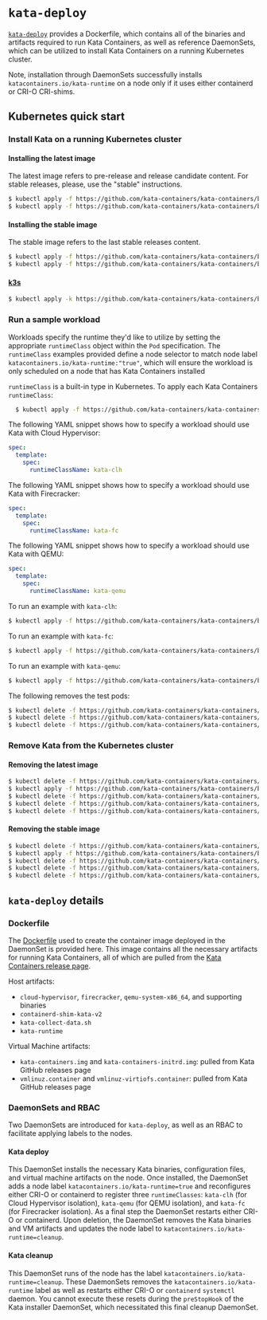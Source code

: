# `kata-deploy`

[`kata-deploy`](.) provides a Dockerfile, which contains all of the binaries
and artifacts required to run Kata Containers, as well as reference DaemonSets, which can
be utilized to install Kata Containers on a running Kubernetes cluster.

Note, installation through DaemonSets successfully installs `katacontainers.io/kata-runtime` on
a node only if it uses either containerd or CRI-O CRI-shims.

## Kubernetes quick start

### Install Kata on a running Kubernetes cluster

#### Installing the latest image

The latest image refers to pre-release and release candidate content.  For stable releases, please, use the "stable" instructions.

```sh
$ kubectl apply -f https://github.com/kata-containers/kata-containers/blob/main/tools/packaging/kata-deploy/kata-rbac/base/kata-rbac.yaml
$ kubectl apply -f https://github.com/kata-containers/kata-containers/blob/main/tools/packaging/kata-deploy/kata-deploy/base/kata-deploy.yaml
```

#### Installing the stable image

The stable image refers to the last stable releases content.

```sh
$ kubectl apply -f https://github.com/kata-containers/kata-containers/blob/main/tools/packaging/kata-deploy/kata-rbac/base/kata-rbac.yaml
$ kubectl apply -f https://github.com/kata-containers/kata-containers/blob/main/tools/packaging/kata-deploy/kata-deploy/base/kata-deploy-stable.yaml
```

#### [k3s](https://k3s.io/)

```sh
$ kubectl apply -k https://github.com/kata-containers/kata-containers/blob/main/tools/packaging/kata-deploy/kata-deploy/overlays/k3s
```

### Run a sample workload

Workloads specify the runtime they'd like to utilize by setting the appropriate `runtimeClass` object within
the `Pod` specification. The `runtimeClass` examples provided define a node selector to match node label `katacontainers.io/kata-runtime:"true"`,
which will ensure the workload is only scheduled on a node that has Kata Containers installed

`runtimeClass` is a built-in type in Kubernetes. To apply each Kata Containers `runtimeClass`:
```sh
  $ kubectl apply -f https://github.com/kata-containers/kata-containers/blob/main/tools/packaging/kata-deploy/runtimeclasses/kata-runtimeClasses.yaml
```

The following YAML snippet shows how to specify a workload should use Kata with Cloud Hypervisor:

```yaml
spec:
  template:
    spec:
      runtimeClassName: kata-clh
```

The following YAML snippet shows how to specify a workload should use Kata with Firecracker:

```yaml
spec:
  template:
    spec:
      runtimeClassName: kata-fc
```

The following YAML snippet shows how to specify a workload should use Kata with QEMU:

```yaml
spec:
  template:
    spec:
      runtimeClassName: kata-qemu
```

To run an example with `kata-clh`:

```sh
$ kubectl apply -f https://github.com/kata-containers/kata-containers/blob/main/tools/packaging/kata-deploy/examples/test-deploy-kata-clh.yaml
```

To run an example with `kata-fc`:

```sh
$ kubectl apply -f https://github.com/kata-containers/kata-containers/blob/main/tools/packaging/kata-deploy/examples/test-deploy-kata-fc.yaml
```

To run an example with `kata-qemu`:

```sh
$ kubectl apply -f https://github.com/kata-containers/kata-containers/blob/main/tools/packaging/kata-deploy/examples/test-deploy-kata-qemu.yaml
```

The following removes the test pods:

```sh
$ kubectl delete -f https://github.com/kata-containers/kata-containers/blob/main/tools/packaging/kata-deploy/examples/test-deploy-kata-clh.yaml
$ kubectl delete -f https://github.com/kata-containers/kata-containers/blob/main/tools/packaging/kata-deploy/examples/test-deploy-kata-fc.yaml
$ kubectl delete -f https://github.com/kata-containers/kata-containers/blob/main/tools/packaging/kata-deploy/examples/test-deploy-kata-qemu.yaml
```

### Remove Kata from the Kubernetes cluster

#### Removing the latest image

```sh
$ kubectl delete -f https://github.com/kata-containers/kata-containers/blob/main/tools/packaging/kata-deploy/kata-deploy/base/kata-deploy.yaml
$ kubectl apply -f https://github.com/kata-containers/kata-containers/blob/main/tools/packaging/kata-deploy/kata-cleanup/base/kata-cleanup.yaml
$ kubectl delete -f https://github.com/kata-containers/kata-containers/blob/main/tools/packaging/kata-deploy/kata-cleanup/base/kata-cleanup.yaml
$ kubectl delete -f https://github.com/kata-containers/kata-containers/blob/main/tools/packaging/kata-deploy/kata-rbac/base/kata-rbac.yaml
$ kubectl delete -f https://github.com/kata-containers/kata-containers/blob/main/tools/packaging/kata-deploy/runtimeclasses/kata-runtimeClasses.yaml
```

#### Removing the stable image

```sh
$ kubectl delete -f https://github.com/kata-containers/kata-containers/blob/main/tools/packaging/kata-deploy/kata-deploy/base/kata-deploy-stable.yaml
$ kubectl apply -f https://github.com/kata-containers/kata-containers/blob/main/tools/packaging/kata-deploy/kata-cleanup/base/kata-cleanup-stabe.yaml
$ kubectl delete -f https://github.com/kata-containers/kata-containers/blob/main/tools/packaging/kata-deploy/kata-cleanup/base/kata-cleanup-stable.yaml
$ kubectl delete -f https://github.com/kata-containers/kata-containers/blob/main/tools/packaging/kata-deploy/kata-rbac/base/kata-rbac.yaml
$ kubectl delete -f https://github.com/kata-containers/kata-containers/blob/main/tools/packaging/kata-deploy/runtimeclasses/kata-runtimeClasses.yaml
```

## `kata-deploy` details

### Dockerfile

The [Dockerfile](Dockerfile)  used to create the container image deployed in the DaemonSet is provided here.
This image contains all the necessary artifacts for running Kata Containers, all of which are pulled
from the [Kata Containers release page](https://github.com/kata-containers/kata-containers/releases).

Host artifacts:
* `cloud-hypervisor`, `firecracker`, `qemu-system-x86_64`, and supporting binaries
* `containerd-shim-kata-v2`
* `kata-collect-data.sh`
* `kata-runtime`

Virtual Machine artifacts:
* `kata-containers.img` and `kata-containers-initrd.img`: pulled from Kata GitHub releases page
* `vmlinuz.container` and `vmlinuz-virtiofs.container`: pulled from Kata GitHub releases page

### DaemonSets and RBAC

Two DaemonSets are introduced for `kata-deploy`, as well as an RBAC to facilitate
applying labels to the nodes.

#### Kata deploy

This DaemonSet installs the necessary Kata binaries, configuration files, and virtual machine artifacts on
the node. Once installed, the DaemonSet adds a node label `katacontainers.io/kata-runtime=true` and reconfigures
either CRI-O or containerd to register three `runtimeClasses`: `kata-clh` (for Cloud Hypervisor isolation), `kata-qemu` (for QEMU isolation),
and `kata-fc` (for Firecracker isolation). As a final step the DaemonSet restarts either CRI-O or containerd. Upon deletion,
the DaemonSet removes the Kata binaries and VM artifacts and updates the node label to `katacontainers.io/kata-runtime=cleanup`.

#### Kata cleanup

This DaemonSet runs of the node has the label `katacontainers.io/kata-runtime=cleanup`. These DaemonSets removes
the `katacontainers.io/kata-runtime` label as well as restarts either CRI-O or `containerd` `systemctl`
daemon. You cannot execute these resets during the `preStopHook` of the Kata installer DaemonSet,
which necessitated this final cleanup DaemonSet.
